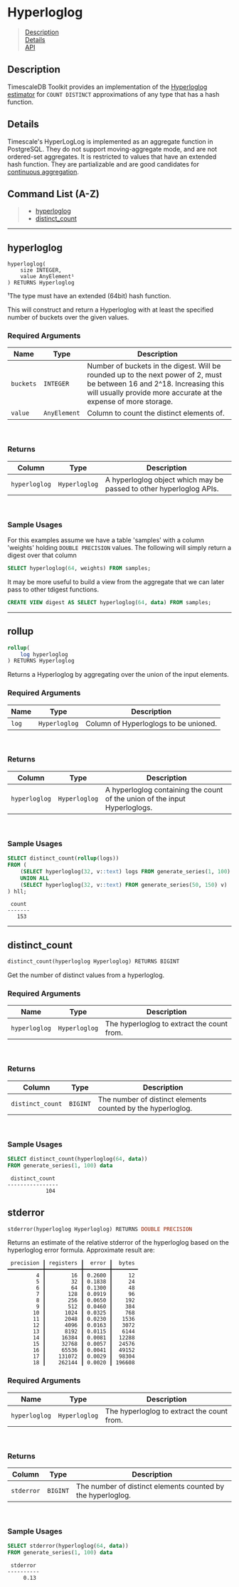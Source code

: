 # Hyperloglog

> [Description](#hyperloglog-description)<br>
> [Details](#hyperloglog-details)<br>
> [API](#hyperloglog-api)

## Description <a id="hyperloglog-description"></a>

TimescaleDB Toolkit provides an implementation of the [Hyperloglog estimator](https://en.wikipedia.org/wiki/HyperLogLog) for `COUNT DISTINCT` approximations of any type that has a hash function.

## Details <a id="hyperloglog-details"></a>

Timescale's HyperLogLog is implemented as an aggregate function in PostgreSQL.  They do not support moving-aggregate mode, and are not ordered-set aggregates.  It is restricted to values that have an extended hash function.  They are partializable and are good candidates for [continuous aggregation](https://docs.timescale.com/latest/using-timescaledb/continuous-aggregates).


## Command List (A-Z) <a id="hyperloglog-api"></a>
> - [hyperloglog](#hyperloglog)
> - [distinct_count](#distinct_count)

---
## **hyperloglog** <a id="hyperloglog"></a>
```SQL,ignore
hyperloglog(
    size INTEGER,
    value AnyElement¹
) RETURNS Hyperloglog
```
¹The type must have an extended (64bit) hash function.

This will construct and return a Hyperloglog with at least the specified number of buckets over the given values.

### Required Arguments <a id="hyperloglog-required-arguments"></a>
|Name| Type |Description|
|---|---|---|
| `buckets` | `INTEGER` | Number of buckets in the digest. Will be rounded up to the next power of 2, must be between 16 and 2^18. Increasing this will usually provide more accurate at the expense of more storage. |
| `value` | `AnyElement` |  Column to count the distinct elements of. |
<br>

### Returns

|Column|Type|Description|
|---|---|---|
| `hyperloglog` | `Hyperloglog` | A hyperloglog object which may be passed to other hyperloglog APIs. |
<br>

### Sample Usages <a id="hyperloglog-examples"></a>
For this examples assume we have a table 'samples' with a column 'weights' holding `DOUBLE PRECISION` values.  The following will simply return a digest over that column

```SQL ,ignore
SELECT hyperloglog(64, weights) FROM samples;
```

It may be more useful to build a view from the aggregate that we can later pass to other tdigest functions.

```SQL ,ignore
CREATE VIEW digest AS SELECT hyperloglog(64, data) FROM samples;
```

---

## **rollup** <a id="rollup"></a>

```SQL ,ignore
rollup(
    log hyperloglog
) RETURNS Hyperloglog
```

Returns a Hyperloglog by aggregating over the union of the input elements.

### Required Arguments <a id="hyperloglog-required-arguments"></a>
|Name| Type |Description|
|---|---|---|
| `log` | `Hyperloglog` |  Column of Hyperloglogs to be unioned. |
<br>

### Returns

|Column|Type|Description|
|---|---|---|
| `hyperloglog` | `Hyperloglog` | A hyperloglog containing the count of the union of the input Hyperloglogs. |
<br>

### Sample Usages <a id="summary-form-examples"></a>

```SQL
SELECT distinct_count(rollup(logs))
FROM (
    (SELECT hyperloglog(32, v::text) logs FROM generate_series(1, 100) v)
    UNION ALL
    (SELECT hyperloglog(32, v::text) FROM generate_series(50, 150) v)
) hll;
```
```output
 count
-------
   153
```

---

## **distinct_count** <a id="distinct_count"></a>
```SQL ,ignore
distinct_count(hyperloglog Hyperloglog) RETURNS BIGINT
```

Get the number of distinct values from a hyperloglog.

### Required Arguments <a id="distinct_count-required-arguments"></a>
|Name|Type|Description|
|---|---|---|
| `hyperloglog` | `Hyperloglog` | The hyperloglog to extract the count from. |
<br>

### Returns

|Column|Type|Description|
|---|---|---|
| `distinct_count` | `BIGINT` | The number of distinct elements counted by the hyperloglog. |
<br>

### Sample Usages <a id="distinct_count-examples"></a>

```SQL
SELECT distinct_count(hyperloglog(64, data))
FROM generate_series(1, 100) data
```
```output
 distinct_count
----------------
            104
```

## **stderror** <a id="hyperloglog_stderror"></a>

```SQL ,ignore
stderror(hyperloglog Hyperloglog) RETURNS DOUBLE PRECISION
```

Returns an estimate of the relative stderror of the hyperloglog based on the
hyperloglog error formula. Approximate result are:
```
 precision ┃ registers ┃  error ┃  bytes
━━━━━━━━━━━╋━━━━━━━━━━━╋━━━━━━━━╋━━━━━━━━
         4 ┃        16 ┃ 0.2600 ┃     12
         5 ┃        32 ┃ 0.1838 ┃     24
         6 ┃        64 ┃ 0.1300 ┃     48
         7 ┃       128 ┃ 0.0919 ┃     96
         8 ┃       256 ┃ 0.0650 ┃    192
         9 ┃       512 ┃ 0.0460 ┃    384
        10 ┃      1024 ┃ 0.0325 ┃    768
        11 ┃      2048 ┃ 0.0230 ┃   1536
        12 ┃      4096 ┃ 0.0163 ┃   3072
        13 ┃      8192 ┃ 0.0115 ┃   6144
        14 ┃     16384 ┃ 0.0081 ┃  12288
        15 ┃     32768 ┃ 0.0057 ┃  24576
        16 ┃     65536 ┃ 0.0041 ┃  49152
        17 ┃    131072 ┃ 0.0029 ┃  98304
        18 ┃    262144 ┃ 0.0020 ┃ 196608
```

### Required Arguments <a id="hyperloglog_stderror-required-arguments"></a>
|Name|Type|Description|
|---|---|---|
| `hyperloglog` | `Hyperloglog` | The hyperloglog to extract the count from. |
<br>

### Returns

|Column|Type|Description|
|---|---|---|
| `stderror` | `BIGINT` | The number of distinct elements counted by the hyperloglog. |
<br>

### Sample Usages <a id="hyperloglog_stderror-examples"></a>

```SQL
SELECT stderror(hyperloglog(64, data))
FROM generate_series(1, 100) data
```
```output
 stderror
----------
     0.13
```
